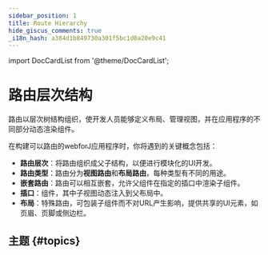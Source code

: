 ```yaml
---
sidebar_position: 1
title: Route Hierarchy
hide_giscus_comments: true
_i18n_hash: a384d1b849730a301f5bc1d0a20e9c41
---
```

import DocCardList from '@theme/DocCardList';

# 路由层次结构

路由以层次树结构组织，使开发人员能够定义布局、管理视图，并在应用程序的不同部分动态渲染组件。

在构建可以路由的webforJ应用程序时，你将遇到的关键概念包括：

- **路由层次**：将路由组织成父子结构，以便进行模块化的UI开发。
- **路由类型**：路由分为**视图路由**和**布局路由**，每种类型有不同的用途。
- **嵌套路由**：路由可以相互嵌套，允许父组件在指定的插口中渲染子组件。
- **插口**：组件，其中子视图动态注入到父布局中。
- **布局**：特殊路由，可包装子组件而不对URL产生影响，提供共享的UI元素，如页眉、页脚或侧边栏。

## 主题 {#topics}

<DocCardList className="topics-section" />
